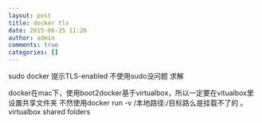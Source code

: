 ```yaml
---
layout: post
title: docker tls
date: 2015-06-25 11:26
author: admin
comments: true
categories: []
---
```

sudo docker 提示TLS-enabled
不使用sudo没问题
求解


docker在mac下，使用boot2docker基于virtualbox，所以一定要在vitualbox里设置共享文件夹
不然使用docker run -v /本地路径:/目标路么是挂载不了的 。
virtualbox shared folders
